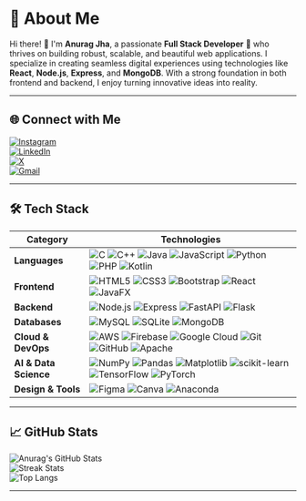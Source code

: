 # 💫 About Me

Hi there! 👋 I'm **Anurag Jha**, a passionate **Full Stack Developer** 🚀 who thrives on building robust, scalable, and beautiful web applications. I specialize in creating seamless digital experiences using technologies like **React**, **Node.js**, **Express**, and **MongoDB**. With a strong foundation in both frontend and backend, I enjoy turning innovative ideas into reality.

---

## 🌐 Connect with Me

[![Instagram](https://img.shields.io/badge/Instagram-%23E4405F.svg?style=for-the-badge&logo=Instagram&logoColor=white)](https://www.instagram.com/anurag_jha1007?utm_source=qr&igsh=bGVhNHZsMnZoMzI2)  
[![LinkedIn](https://img.shields.io/badge/LinkedIn-%230077B5.svg?style=for-the-badge&logo=linkedin&logoColor=white)](https://www.linkedin.com/in/anurag-kumar-a10923327/)  
[![X](https://img.shields.io/badge/X-black.svg?style=for-the-badge&logo=X&logoColor=white)](https://x.com/Shadow_mafia_aj?t=7DN6lpdl8tbXsXfXg3ZjGw&s=08)  
[![Gmail](https://img.shields.io/badge/Email-D14836?style=for-the-badge&logo=gmail&logoColor=white)](mailto:anuragkumarj2006@gmail.com)

---

## 🛠️ Tech Stack

| **Category**         | **Technologies**                                                                                                                                               |
|----------------------|---------------------------------------------------------------------------------------------------------------------------------------------------------------|
| **Languages**        | ![C](https://img.shields.io/badge/C-00599C?style=for-the-badge&logo=c&logoColor=white) ![C++](https://img.shields.io/badge/C++-00599C?style=for-the-badge&logo=c%2B%2B&logoColor=white) ![Java](https://img.shields.io/badge/Java-ED8B00?style=for-the-badge&logo=openjdk&logoColor=white) ![JavaScript](https://img.shields.io/badge/JavaScript-F7DF1E?style=for-the-badge&logo=javascript&logoColor=black) ![Python](https://img.shields.io/badge/Python-3670A0?style=for-the-badge&logo=python&logoColor=ffdd54) ![PHP](https://img.shields.io/badge/PHP-777BB4?style=for-the-badge&logo=php&logoColor=white) ![Kotlin](https://img.shields.io/badge/Kotlin-7F52FF?style=for-the-badge&logo=kotlin&logoColor=white) |
| **Frontend**         | ![HTML5](https://img.shields.io/badge/HTML5-E34F26?style=for-the-badge&logo=html5&logoColor=white) ![CSS3](https://img.shields.io/badge/CSS3-1572B6?style=for-the-badge&logo=css3&logoColor=white) ![Bootstrap](https://img.shields.io/badge/Bootstrap-7952B3?style=for-the-badge&logo=bootstrap&logoColor=white) ![React](https://img.shields.io/badge/React-20232A?style=for-the-badge&logo=react&logoColor=61DAFB) ![JavaFX](https://img.shields.io/badge/JavaFX-FF0000?style=for-the-badge&logo=java&logoColor=white) |
| **Backend**          | ![Node.js](https://img.shields.io/badge/Node.js-6DA55F?style=for-the-badge&logo=node.js&logoColor=white) ![Express](https://img.shields.io/badge/Express.js-000000?style=for-the-badge&logo=express&logoColor=white) ![FastAPI](https://img.shields.io/badge/FastAPI-005571?style=for-the-badge&logo=fastapi) ![Flask](https://img.shields.io/badge/Flask-000000?style=for-the-badge&logo=flask&logoColor=white) |
| **Databases**        | ![MySQL](https://img.shields.io/badge/MySQL-4479A1?style=for-the-badge&logo=mysql&logoColor=white) ![SQLite](https://img.shields.io/badge/SQLite-07405E?style=for-the-badge&logo=sqlite&logoColor=white) ![MongoDB](https://img.shields.io/badge/MongoDB-4EA94B?style=for-the-badge&logo=mongodb&logoColor=white) |
| **Cloud & DevOps**   | ![AWS](https://img.shields.io/badge/AWS-FF9900?style=for-the-badge&logo=amazonaws&logoColor=white) ![Firebase](https://img.shields.io/badge/Firebase-039BE5?style=for-the-badge&logo=firebase) ![Google Cloud](https://img.shields.io/badge/Google%20Cloud-4285F4?style=for-the-badge&logo=googlecloud&logoColor=white) ![Git](https://img.shields.io/badge/Git-F05032?style=for-the-badge&logo=git&logoColor=white) ![GitHub](https://img.shields.io/badge/GitHub-121011?style=for-the-badge&logo=github&logoColor=white) ![Apache](https://img.shields.io/badge/Apache-D42029?style=for-the-badge&logo=apache&logoColor=white) |
| **AI & Data Science**| ![NumPy](https://img.shields.io/badge/NumPy-013243?style=for-the-badge&logo=numpy&logoColor=white) ![Pandas](https://img.shields.io/badge/Pandas-150458?style=for-the-badge&logo=pandas&logoColor=white) ![Matplotlib](https://img.shields.io/badge/Matplotlib-ffffff?style=for-the-badge&logo=matplotlib&logoColor=black) ![scikit-learn](https://img.shields.io/badge/scikit--learn-F7931E?style=for-the-badge&logo=scikit-learn&logoColor=white) ![TensorFlow](https://img.shields.io/badge/TensorFlow-FF6F00?style=for-the-badge&logo=tensorflow&logoColor=white) ![PyTorch](https://img.shields.io/badge/PyTorch-EE4C2C?style=for-the-badge&logo=PyTorch&logoColor=white) |
| **Design & Tools**   | ![Figma](https://img.shields.io/badge/Figma-F24E1E?style=for-the-badge&logo=figma&logoColor=white) ![Canva](https://img.shields.io/badge/Canva-00C4CC?style=for-the-badge&logo=Canva&logoColor=white) ![Anaconda](https://img.shields.io/badge/Anaconda-44A833?style=for-the-badge&logo=anaconda&logoColor=white) |


---

## 📈 GitHub Stats

![Anurag's GitHub Stats](https://github-readme-stats.vercel.app/api?username=AnuragJha100706&theme=tokyonight&show_icons=true&hide_border=false)  
![Streak Stats](https://streak-stats.demolab.com?user=AnuragJha100706&theme=tokyonight&hide_border=false)  
![Top Langs](https://github-readme-stats.vercel.app/api/top-langs/?username=AnuragJha100706&layout=compact&theme=tokyonight&hide_border=false)

---

